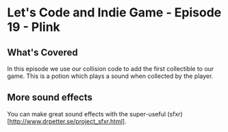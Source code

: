 # Let's Code and Indie Game - Episode 19 - Plink

## What's Covered

In this episode we use our collision code to add the first collectible to our game. This is a potion which plays a sound when collected by the player.

## More sound effects

You can make great sound effects with the super-useful (sfxr)[http://www.drpetter.se/project_sfxr.html].

